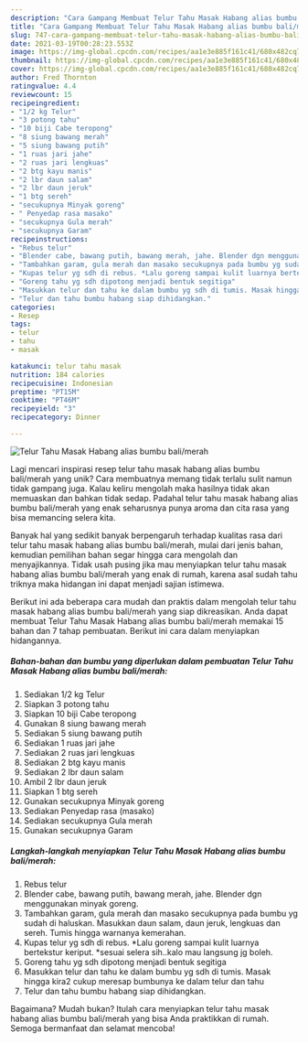 ```yaml
---
description: "Cara Gampang Membuat Telur Tahu Masak Habang alias bumbu bali/merah Anti Gagal"
title: "Cara Gampang Membuat Telur Tahu Masak Habang alias bumbu bali/merah Anti Gagal"
slug: 747-cara-gampang-membuat-telur-tahu-masak-habang-alias-bumbu-bali-merah-anti-gagal
date: 2021-03-19T00:28:23.553Z
image: https://img-global.cpcdn.com/recipes/aa1e3e885f161c41/680x482cq70/telur-tahu-masak-habang-alias-bumbu-balimerah-foto-resep-utama.jpg
thumbnail: https://img-global.cpcdn.com/recipes/aa1e3e885f161c41/680x482cq70/telur-tahu-masak-habang-alias-bumbu-balimerah-foto-resep-utama.jpg
cover: https://img-global.cpcdn.com/recipes/aa1e3e885f161c41/680x482cq70/telur-tahu-masak-habang-alias-bumbu-balimerah-foto-resep-utama.jpg
author: Fred Thornton
ratingvalue: 4.4
reviewcount: 15
recipeingredient:
- "1/2 kg Telur"
- "3 potong tahu"
- "10 biji Cabe teropong"
- "8 siung bawang merah"
- "5 siung bawang putih"
- "1 ruas jari jahe"
- "2 ruas jari lengkuas"
- "2 btg kayu manis"
- "2 lbr daun salam"
- "2 lbr daun jeruk"
- "1 btg sereh"
- "secukupnya Minyak goreng"
- " Penyedap rasa masako"
- "secukupnya Gula merah"
- "secukupnya Garam"
recipeinstructions:
- "Rebus telur"
- "Blender cabe, bawang putih, bawang merah, jahe. Blender dgn menggunakan minyak goreng."
- "Tambahkan garam, gula merah dan masako secukupnya pada bumbu yg sudah di haluskan. Masukkan daun salam, daun jeruk, lengkuas dan sereh. Tumis hingga warnanya kemerahan."
- "Kupas telur yg sdh di rebus. *Lalu goreng sampai kulit luarnya bertekstur keriput. *sesuai selera sih..kalo mau langsung jg boleh."
- "Goreng tahu yg sdh dipotong menjadi bentuk segitiga"
- "Masukkan telur dan tahu ke dalam bumbu yg sdh di tumis. Masak hingga kira2 cukup meresap bumbunya ke dalam telur dan tahu"
- "Telur dan tahu bumbu habang siap dihidangkan."
categories:
- Resep
tags:
- telur
- tahu
- masak

katakunci: telur tahu masak 
nutrition: 184 calories
recipecuisine: Indonesian
preptime: "PT15M"
cooktime: "PT46M"
recipeyield: "3"
recipecategory: Dinner

---
```



![Telur Tahu Masak Habang alias bumbu bali/merah](https://img-global.cpcdn.com/recipes/aa1e3e885f161c41/680x482cq70/telur-tahu-masak-habang-alias-bumbu-balimerah-foto-resep-utama.jpg)

Lagi mencari inspirasi resep telur tahu masak habang alias bumbu bali/merah yang unik? Cara membuatnya memang tidak terlalu sulit namun tidak gampang juga. Kalau keliru mengolah maka hasilnya tidak akan memuaskan dan bahkan tidak sedap. Padahal telur tahu masak habang alias bumbu bali/merah yang enak seharusnya punya aroma dan cita rasa yang bisa memancing selera kita.



Banyak hal yang sedikit banyak berpengaruh terhadap kualitas rasa dari telur tahu masak habang alias bumbu bali/merah, mulai dari jenis bahan, kemudian pemilihan bahan segar hingga cara mengolah dan menyajikannya. Tidak usah pusing jika mau menyiapkan telur tahu masak habang alias bumbu bali/merah yang enak di rumah, karena asal sudah tahu triknya maka hidangan ini dapat menjadi sajian istimewa.


Berikut ini ada beberapa cara mudah dan praktis dalam mengolah telur tahu masak habang alias bumbu bali/merah yang siap dikreasikan. Anda dapat membuat Telur Tahu Masak Habang alias bumbu bali/merah memakai 15 bahan dan 7 tahap pembuatan. Berikut ini cara dalam menyiapkan hidangannya.

<!--inarticleads1-->

##### Bahan-bahan dan bumbu yang diperlukan dalam pembuatan Telur Tahu Masak Habang alias bumbu bali/merah:

1. Sediakan 1/2 kg Telur
1. Siapkan 3 potong tahu
1. Siapkan 10 biji Cabe teropong
1. Gunakan 8 siung bawang merah
1. Sediakan 5 siung bawang putih
1. Sediakan 1 ruas jari jahe
1. Sediakan 2 ruas jari lengkuas
1. Sediakan 2 btg kayu manis
1. Sediakan 2 lbr daun salam
1. Ambil 2 lbr daun jeruk
1. Siapkan 1 btg sereh
1. Gunakan secukupnya Minyak goreng
1. Sediakan  Penyedap rasa (masako)
1. Sediakan secukupnya Gula merah
1. Gunakan secukupnya Garam




<!--inarticleads2-->

##### Langkah-langkah menyiapkan Telur Tahu Masak Habang alias bumbu bali/merah:

1. Rebus telur
1. Blender cabe, bawang putih, bawang merah, jahe. Blender dgn menggunakan minyak goreng.
1. Tambahkan garam, gula merah dan masako secukupnya pada bumbu yg sudah di haluskan. Masukkan daun salam, daun jeruk, lengkuas dan sereh. Tumis hingga warnanya kemerahan.
1. Kupas telur yg sdh di rebus. *Lalu goreng sampai kulit luarnya bertekstur keriput. *sesuai selera sih..kalo mau langsung jg boleh.
1. Goreng tahu yg sdh dipotong menjadi bentuk segitiga
1. Masukkan telur dan tahu ke dalam bumbu yg sdh di tumis. Masak hingga kira2 cukup meresap bumbunya ke dalam telur dan tahu
1. Telur dan tahu bumbu habang siap dihidangkan.




Bagaimana? Mudah bukan? Itulah cara menyiapkan telur tahu masak habang alias bumbu bali/merah yang bisa Anda praktikkan di rumah. Semoga bermanfaat dan selamat mencoba!
